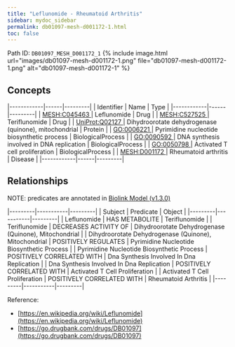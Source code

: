 ```yaml
---
title: "Leflunomide - Rheumatoid Arthritis"
sidebar: mydoc_sidebar
permalink: db01097-mesh-d001172-1.html
toc: false 
---
```



Path ID: `DB01097_MESH_D001172_1`
{% include image.html url="images/db01097-mesh-d001172-1.png" file="db01097-mesh-d001172-1.png" alt="db01097-mesh-d001172-1" %}

## Concepts

|------------|------|---------|
| Identifier | Name | Type    |
|------------|------|---------|
| <a href="https://identifiers.org/MESH:C045463">MESH:C045463 </a> | Leflunomide | Drug |
| <a href="https://identifiers.org/MESH:C527525">MESH:C527525 </a> | Teriflunomide | Drug |
| <a href="https://identifiers.org/UniProt:Q02127">UniProt:Q02127 </a> | Dihydroorotate dehydrogenase (quinone), mitochondrial | Protein |
| <a href="https://identifiers.org/GO:0006221">GO:0006221 </a> | Pyrimidine nucleotide biosynthetic process | BiologicalProcess |
| <a href="https://identifiers.org/GO:0090592">GO:0090592 </a> | DNA synthesis involved in DNA replication | BiologicalProcess |
| <a href="https://identifiers.org/GO:0050798">GO:0050798 </a> | Activated T cell proliferation | BiologicalProcess |
| <a href="https://identifiers.org/MESH:D001172">MESH:D001172 </a> | Rheumatoid arthritis | Disease |
|------------|------|---------|

## Relationships


NOTE: predicates are annotated in <a href="https://github.com/biolink/biolink-model/releases/tag/v1.3.0">Biolink Model (v1.3.0)</a>

|---------|-----------|---------|
| Subject | Predicate | Object  |
|---------|-----------|---------|
| Leflunomide | HAS METABOLITE | Teriflunomide |
| Teriflunomide | DECREASES ACTIVITY OF | Dihydroorotate Dehydrogenase (Quinone), Mitochondrial |
| Dihydroorotate Dehydrogenase (Quinone), Mitochondrial | POSITIVELY REGULATES | Pyrimidine Nucleotide Biosynthetic Process |
| Pyrimidine Nucleotide Biosynthetic Process | POSITIVELY CORRELATED WITH | Dna Synthesis Involved In Dna Replication |
| Dna Synthesis Involved In Dna Replication | POSITIVELY CORRELATED WITH | Activated T Cell Proliferation |
| Activated T Cell Proliferation | POSITIVELY CORRELATED WITH | Rheumatoid Arthritis |
|---------|-----------|---------|

Reference: 
  - [https://en.wikipedia.org/wiki/Leflunomide](https://en.wikipedia.org/wiki/Leflunomide)
  - [https://go.drugbank.com/drugs/DB01097](https://go.drugbank.com/drugs/DB01097)
